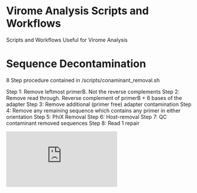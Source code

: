 # Virome Analysis Scripts and Workflows

Scripts and Workflows Useful for Virome Analysis


# Sequence Decontamination

8 Step procedure contained in /scripts/conaminant_removal.sh

Step 1: Remove leftmost primerB. Not the reverse complements
Step 2: Remove read through. Reverse complement of primerB + 6 bases of the adapter
Step 3: Remove additional (primer free) adapter contamination
Step 4: Remove any remaining sequence which contains any primer in either orientation
Step 5: PhiX Removal
Step 6: Host-removal
Step 7: QC contaminant removed sequences
Step 8: Read 1 repair

![alt text](https://github.com/shandley/human_volunteer_rotabiome/blob/master/sequence_decontamination.pdf)

